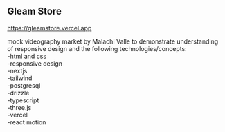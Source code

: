 ## Gleam Store
https://gleamstore.vercel.app

mock videography market by Malachi Valle to demonstrate understanding of responsive design and the following technologies/concepts:  
-html and css  
-responsive design  
-nextjs  
-tailwind  
-postgresql  
-drizzle  
-typescript  
-three.js  
-vercel  
-react motion  
